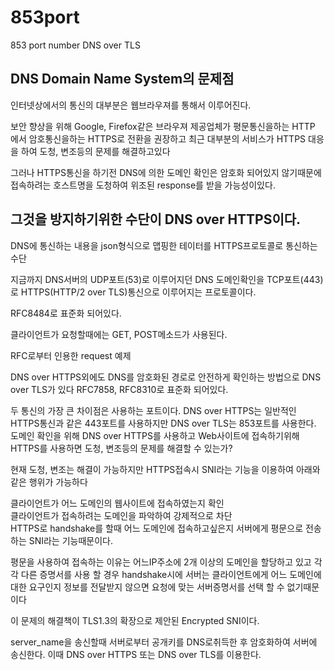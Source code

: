 # 853port
853 port number DNS over TLS

## DNS Domain Name System의 문제점
인터넷상에서의 통신의 대부분은 웹브라우져를 통해서 이루어진다.

보안 향상을 위해 Google, Firefox같은 브라우져 제공업체가 평문통신을하는 HTTP 에서 암호통신을하는 HTTPS로 전환을 권장하고 최근 대부분의 서비스가 HTTPS 대응을 하여 도청, 변조등의 문제를 해결하고있다

그러나 HTTPS통신을 하기전 DNS에 의한 도메인 확인은 암호화 되어있지 않기때문에 접속하려는 호스트명을 도청하여 위조된 response를 받을 가능성이있다.

## 그것을 방지하기위한 수단이 DNS over HTTPS이다.

DNS에 통신하는 내용을 json형식으로 맵핑한 테이터를 HTTPS프로토콜로 통신하는 수단

지금까지 DNS서버의 UDP포트(53)로 이루어지던 DNS 도메인확인을 TCP포트(443)로 HTTPS(HTTP/2 over TLS)통신으로 이루어지는 프로토콜이다.

RFC8484로 표준화 되어있다.

클라이언트가 요청할때에는 GET, POST메소드가 사용된다.

RFC로부터 인용한 request 예제

DNS over HTTPS외에도 DNS를 암호화된 경로로 안전하게 확인하는 방법으로 DNS over TLS가 있다 RFC7858, RFC8310로 표준화 되어있다.

두 통신의 가장 큰 차이점은 사용하는 포트이다. DNS over HTTPS는 일반적인 HTTPS통신과 같은 443포트를 사용하지만 DNS over TLS는 853포트를 사용한다.  
도메인 확인을 위해 DNS over HTTPS를 사용하고 Web사이트에 접속하기위해 HTTPS를 사용하면 도청, 변조등의 문제를 해결할 수 있는가?
       
현재 도청, 변조는 해결이 가능하지만 HTTPS접속시 SNI라는 기능을 이용하여 아래와 같은 행위가 가능하다    
    
클라이언트가 어느 도메인의 웹사이트에 접속하였는지 확인     
클라이언트가 접속하려는 도메인을 파악하여 강제적으로 차단     
HTTPS로 handshake를 할때 어느 도메인에 접속하고싶은지 서버에게 평문으로 전송하는 SNI라는 기능때문이다.    
       
평문을 사용하여 접속하는 이유는 어느IP주소에 2개 이상의  도메인을 할당하고 있고 각각 다른 증명서를 사용 할 경우 handshake시에 서버는 클라이언트에게 어느 도메인에 대한 요구인지 정보를 전달받지 않으면 요청에 맞는 서버증명서를 선택 할 수 없기때문이다     
       
이 문제의 해결책이 TLS1.3의 확장으로 제안된 Encrypted SNI이다.       
      
server_name을 송신할때 서버로부터 공개키를 DNS로취득한 후 암호화하여 서버에 송신한다. 이때 DNS over HTTPS 또는 DNS over TLS를 이용한다.    
